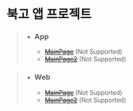 북고 앱 프로젝트
=======
> * ### App
>   * [~~MainPage~~](url) (Not Supported)
>   * [~~MainPage2~~](url) (Not Supported)

> * ### Web
>   * [~~MainPage~~](url) (Not Supported)
>   * [~~MainPage2~~](url) (Not Supported)
